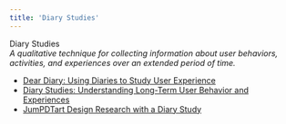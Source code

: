 ```yaml
---
title: 'Diary Studies'
---
```


Diary Studies  
_A qualitative technique for collecting information about user behaviors, activities, and experiences over an extended period of time._

*   [Dear Diary: Using Diaries to Study User Experience](http://uxpamagazine.org/dear-diary-using-diaries-to-study-user-experience/)  
*   [Diary Studies: Understanding Long-Term User Behavior and Experiences](https://www.nngroup.com/articles/diary-studies/)  
*   [JumPDTart Design Research with a Diary Study](http://www.uxbooth.com/articles/jumPDTart-design-research-with-a-diary-study/)  
